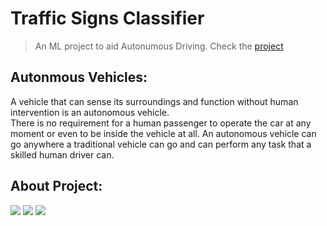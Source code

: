 # Traffic Signs Classifier

> <Subtitle>

> An ML project to aid Autonumous Driving.
Check the <a href="https://github.com/sanjanadoss/trafic-sign-classification/blob/main/Traffic_Sign_Classifier.ipynb"> project </a>


## Autonmous Vehicles:
<p>
A vehicle that can sense its surroundings and function without human intervention is an autonomous vehicle. <br>
There is no requirement for a human passenger to operate the car at any moment or even to be inside the vehicle at all.
An autonomous vehicle can go anywhere a traditional vehicle can go and can perform any task that a skilled human driver can.
</p>

## About Project:
<img src="https://github.com/sanjanadoss/trafic-sign-classification/blob/main/imgs/7.jpg">
<img src="https://github.com/sanjanadoss/trafic-sign-classification/blob/main/imgs/8.jpg">
<img src="https://github.com/sanjanadoss/trafic-sign-classification/blob/main/imgs/9.jpg">

